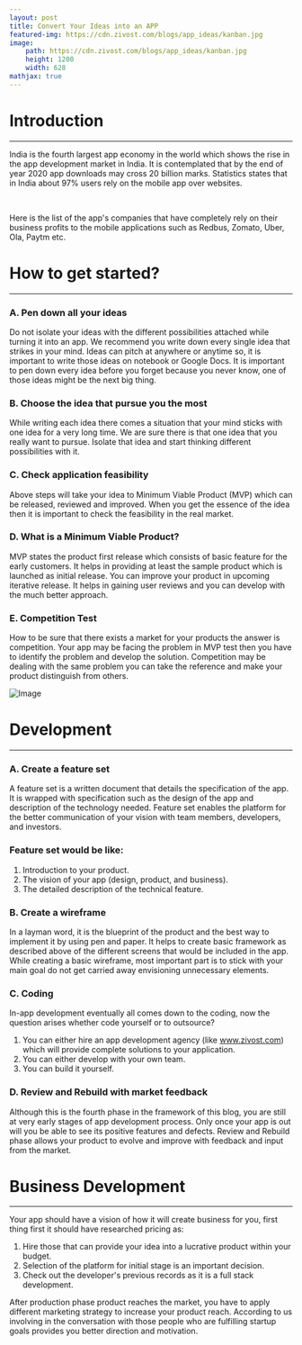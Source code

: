 ```yaml
---
layout: post
title: Convert Your Ideas into an APP
featured-img: https://cdn.zivost.com/blogs/app_ideas/kanban.jpg
image: 
    path: https://cdn.zivost.com/blogs/app_ideas/kanban.jpg
    height: 1200
    width: 628
mathjax: true
---
```


# Introduction

---

India is the fourth largest app economy in the world which shows the rise in the app development market in India. It is contemplated that by the end of year 2020 app downloads may cross 20 billion marks. Statistics states that in India about 97% users rely on the mobile app over websites.

&nbsp;

Here is the list of the app's companies that have completely rely on their business profits to the mobile applications such as Redbus, Zomato, Uber, Ola, Paytm etc.

# How to get started?

---

### A. Pen down all your ideas

Do not isolate your ideas with the different possibilities attached while turning it into an app. We recommend you write down every single idea that strikes in your mind. Ideas can pitch at anywhere or anytime so, it is important to write those ideas on notebook or Google Docs. It is important to pen down every idea before you forget because you never know, one of those ideas might be the next big thing.

### B. Choose the idea that pursue you the most

While writing each idea there comes a situation that your mind sticks with one idea for a very long time. We are sure there is that one idea that you really want to pursue. Isolate that idea and start thinking different possibilities with it.

### C. Check application feasibility

Above steps will take your idea to Minimum Viable Product (MVP) which can be released, reviewed and improved. When you get the essence of the idea then it is important to check the feasibility in the real market.

### D. What is a Minimum Viable Product?

MVP states the product first release which consists of basic feature for the early customers. It helps in providing at least the sample product which is launched as initial release. You can improve your product in upcoming iterative release. It helps in gaining user reviews and you can develop with the much better approach.

### E. Competition Test

How to be sure that there exists a market for your products the answer is competition. Your app may be facing the problem in MVP test then you have to identify the problem and develop the solution. Competition may be dealing with the same problem you can take the reference and make your product distinguish from others.

![Image](https://cdn.zivost.com/blogs/app_ideas/code.jpeg)

# Development

---

### A. Create a feature set

A feature set is a written document that details the specification of the app. It is wrapped with specification such as the design of the app and description of the technology needed. Feature set enables the platform for the better communication of your vision with team members, developers, and investors.

### Feature set would be like:

1. Introduction to your product.
2. The vision of your app (design, product, and business).
3. The detailed description of the technical feature.

### B. Create a wireframe

In a layman word, it is the blueprint of the product and the best way to implement it by using pen and paper. It helps to create basic framework as described above of the different screens that would be included in the app. While creating a basic wireframe, most important part is to stick with your main goal do not get carried away envisioning unnecessary elements.

### C. Coding

In-app development eventually all comes down to the coding, now the question arises whether code yourself or to outsource?

1. You can either hire an app development agency (like www.zivost.com) which will provide complete solutions to your application.
2. You can either develop with your own team.
3. You can build it yourself.

### D. Review and Rebuild with market feedback

Although this is the fourth phase in the framework of this blog, you are still at very early stages of app development process. Only once your app is out will you be able to see its positive features and defects. Review and Rebuild phase allows your product to evolve and improve with feedback and input from the market.

# Business Development

---

Your app should have a vision of how it will create business for you, first thing first it should have researched pricing as:

1. Hire those that can provide your idea into a lucrative product within your budget.
2. Selection of the platform for initial stage is an important decision.
3. Check out the developer's previous records as it is a full stack development.

After production phase product reaches the market, you have to apply different marketing strategy to increase your product reach. According to us involving in the conversation with those people who are fulfilling startup goals provides you better direction and motivation.